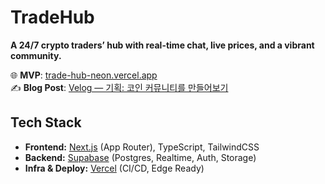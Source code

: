 # TradeHub  

**A 24/7 crypto traders’ hub with real-time chat, live prices, and a vibrant community.**  

🌐 **MVP**: [trade-hub-neon.vercel.app](https://trade-hub-neon.vercel.app)  
✍️ **Blog Post**: [Velog — 기획: 코인 커뮤니티를 만들어보기](https://velog.io/@whird625/%EA%B8%B0%ED%9A%8D-%EC%BD%94%EC%9D%B8-%EC%BB%A4%EB%AE%A4%EB%8B%88%ED%8B%B0%EB%A5%BC-%EB%A7%8C%EB%93%A4%EC%96%B4%EB%B3%B4%EA%B8%B0)


## Tech Stack  

- **Frontend:** [Next.js](https://nextjs.org/) (App Router), TypeScript, TailwindCSS  
- **Backend:** [Supabase](https://supabase.com/) (Postgres, Realtime, Auth, Storage)  
- **Infra & Deploy:** [Vercel](https://vercel.com/) (CI/CD, Edge Ready)  


